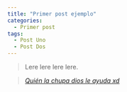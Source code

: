 ```yaml
---
title: "Primer post ejemplo"
categories:
  - Primer post
tags:
  - Post Uno
  - Post Dos
---
```


> Lere lere lere lere.
  
> <cite><a href="http://www.brainyquote.com/quotes/quotes/m/marktwain163473.html">Quién la chupa dios le ayuda xd</a></cite>
